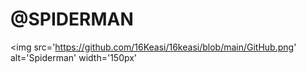# @SPIDERMAN 

<img src='https://github.com/16Keasi/16keasi/blob/main/GitHub.png' alt='Spiderman' width='150px'
